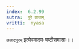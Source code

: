 ```yaml
---
index:  6.2.99
sutra:  पुरे प्राचाम्
vritti:  nyasa
---
```


`ललाटपुरम्` इत्येवमादयः षष्टीसमासाः।।

